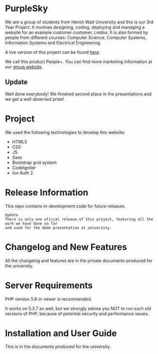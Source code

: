 # PurpleSky

We are a group of students from Heriot-Watt University and this is our 3rd Year Project. 
It involves designing, coding, deploying and managing a website for an example customer customer, Leidos.
It is also formed by people from different courses: Computer Science, Computer Systems, Information Systems and Electrical Engineering.

A live version of this project can be found [here](http://www2.macs.hw.ac.uk/~fjc3/ "People+").

We call this product People+. You can find more marketing information at our [group website](http://davidbrisbane96.wixsite.com/purplesky "PurpleSky").

## Update

Well done everybody! We finished second place in the presentations and we got a well deserved prize!

# Project

We used the following technologies to develop this website:
  - HTML5
  - CSS
  - JS
  - Sass
  - Bootstrap grid system
  - CodeIgniter
  - Ion Auth 2

# Release Information

This repo contains in-development code for future releases.

    Update
    There is only one oficial release of this project, featuring all the work we have done so far 
    and used for the demo presentation at university. 

# Changelog and New Features

All the changelog and features are in the private documents produced for the university. 

# Server Requirements

PHP version 5.6 or newer is recommended.

It works on 5.3.7 as well, but we strongly advise you NOT to run
such old versions of PHP, because of potential security and performance
issues.

# Installation and User Guide

This is in the documents produced for the university. 
